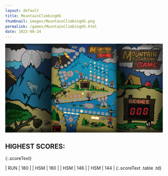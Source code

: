 ```yaml
---
layout: default
title: MountainClimbingHS
thumbnail: images/MountainClimbingHS.png
permalink: /games/MountainClimbingHS.html
date: 2023-08-24
---
```


<img src="../images/MountainClimbingHS.png" class="gameThumbnail img-fluid mx-auto align-middle"></a>
## HIGHEST SCORES:
{:.scoreText}

| RUN | 180 | 
| HSM | 160 | 
| HSM | 146 | 
| HSM | 144 | 
{:.scoreText .table .td}
